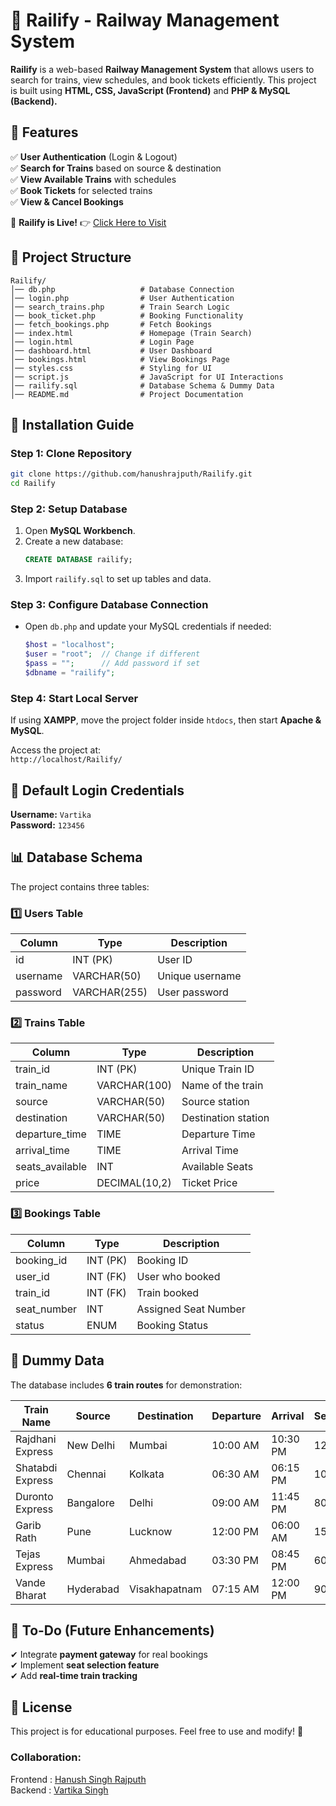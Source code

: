 

# 🚆 Railify - Railway Management System

**Railify** is a web-based **Railway Management System** that allows users to search for trains, view schedules, and book tickets efficiently. This project is built using **HTML, CSS, JavaScript (Frontend)** and **PHP & MySQL (Backend).**

## 📌 Features
✅ **User Authentication** (Login & Logout)  
✅ **Search for Trains** based on source & destination  
✅ **View Available Trains** with schedules  
✅ **Book Tickets** for selected trains  
✅ **View & Cancel Bookings**  

🚀 **Railify is Live!** 👉 [Click Here to Visit](https://hanushrajputh.github.io/Railify/)

## 📂 Project Structure
```
Railify/
│── db.php                   # Database Connection
│── login.php                # User Authentication
│── search_trains.php        # Train Search Logic
│── book_ticket.php          # Booking Functionality
│── fetch_bookings.php       # Fetch Bookings
│── index.html               # Homepage (Train Search)
│── login.html               # Login Page
│── dashboard.html           # User Dashboard
│── bookings.html            # View Bookings Page
│── styles.css               # Styling for UI
│── script.js                # JavaScript for UI Interactions
│── railify.sql              # Database Schema & Dummy Data
│── README.md                # Project Documentation
```

## 🔧 Installation Guide
### Step 1: Clone Repository
```bash
git clone https://github.com/hanushrajputh/Railify.git
cd Railify
```

### Step 2: Setup Database
1. Open **MySQL Workbench**.
2. Create a new database:  
   ```sql
   CREATE DATABASE railify;
   ```
3. Import `railify.sql` to set up tables and data.

### Step 3: Configure Database Connection
- Open `db.php` and update your MySQL credentials if needed:
  ```php
  $host = "localhost";
  $user = "root";  // Change if different
  $pass = "";      // Add password if set
  $dbname = "railify";
  ```

### Step 4: Start Local Server
If using **XAMPP**, move the project folder inside `htdocs`, then start **Apache & MySQL**.

Access the project at:  
`http://localhost/Railify/`

## 🔑 Default Login Credentials
**Username:** `Vartika`  
**Password:** `123456`  

## 📊 Database Schema
The project contains three tables:

### 1️⃣ Users Table
| Column  | Type         | Description          |
|---------|-------------|----------------------|
| id      | INT (PK)    | User ID              |
| username | VARCHAR(50) | Unique username     |
| password | VARCHAR(255) | User password      |

### 2️⃣ Trains Table
| Column         | Type         | Description             |
|---------------|-------------|-------------------------|
| train_id      | INT (PK)    | Unique Train ID        |
| train_name    | VARCHAR(100) | Name of the train      |
| source        | VARCHAR(50)  | Source station        |
| destination   | VARCHAR(50)  | Destination station   |
| departure_time| TIME         | Departure Time        |
| arrival_time  | TIME         | Arrival Time          |
| seats_available | INT       | Available Seats       |
| price        | DECIMAL(10,2) | Ticket Price         |

### 3️⃣ Bookings Table
| Column      | Type         | Description             |
|------------|-------------|-------------------------|
| booking_id | INT (PK)    | Booking ID             |
| user_id    | INT (FK)    | User who booked        |
| train_id   | INT (FK)    | Train booked           |
| seat_number | INT        | Assigned Seat Number   |
| status      | ENUM       | Booking Status         |

## 📌 Dummy Data
The database includes **6 train routes** for demonstration:

| Train Name        | Source       | Destination      | Departure  | Arrival  | Seats | Price |
|------------------|-------------|-----------------|------------|---------|------|------|
| Rajdhani Express | New Delhi   | Mumbai         | 10:00 AM   | 10:30 PM | 120 | ₹1500 |
| Shatabdi Express | Chennai     | Kolkata        | 06:30 AM   | 06:15 PM | 100 | ₹1200 |
| Duronto Express  | Bangalore   | Delhi          | 09:00 AM   | 11:45 PM | 80  | ₹1800 |
| Garib Rath      | Pune        | Lucknow        | 12:00 PM   | 06:00 AM | 150 | ₹900  |
| Tejas Express   | Mumbai      | Ahmedabad      | 03:30 PM   | 08:45 PM | 60  | ₹2000 |
| Vande Bharat    | Hyderabad   | Visakhapatnam  | 07:15 AM   | 12:00 PM | 90  | ₹1300 |
 
## 🎯 To-Do (Future Enhancements)
✔ Integrate **payment gateway** for real bookings  
✔ Implement **seat selection feature**  
✔ Add **real-time train tracking**  

## 📜 License
This project is for educational purposes. Feel free to use and modify! 🚀

   
### Collaboration:   
Frontend : [Hanush Singh Rajputh](https://github.com/hanushrajputh)  
Backend  : [Vartika Singh](https://github.com/Vartika1819)  
